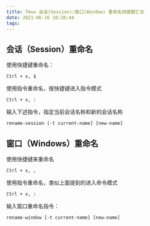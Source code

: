 ```yaml
---
title: Tmux 会话(Session)/窗口(Window) 重命名快捷键汇总
date: 2021-06-16 18:28:44
tags:
---
```


## 会话（Session）重命名

使用快捷键重命名：

`Ctrl + x, $`

使用指令重命名，按快捷键进入指令模式

`Ctrl + x, :`

输入下述指令，指定当前会话名称和新的会话名称

`rename-session [-t current-name] [new-name]`

## 窗口（Windows）重命名

使用快捷键来重命名

`Ctrl + x, ,`

使用指令重命名，类似上面提到的进入命令模式

`Ctrl + x, :`

输入窗口重命名指令：

`rename-window [-t current-name] [new-name]`

